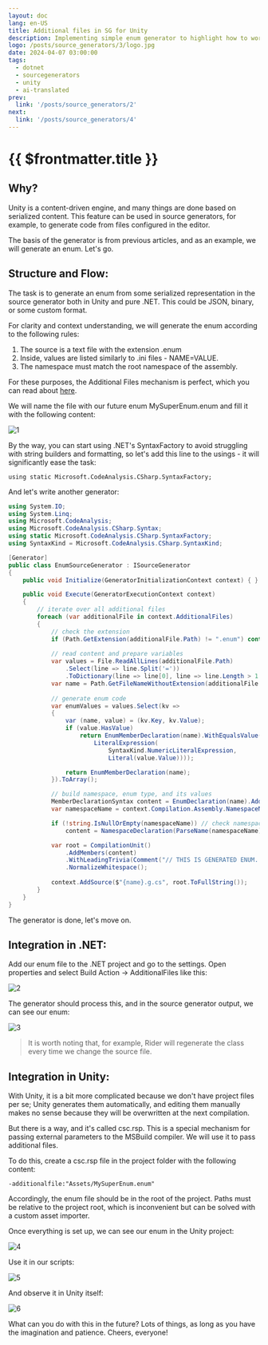 ```yaml
---
layout: doc
lang: en-US
title: Additional files in SG for Unity
description: Implementing simple enum generator to highlight how to work with additional files in Unity context.
logo: /posts/source_generators/3/logo.jpg
date: 2024-04-07 03:00:00
tags:
  - dotnet
  - sourcegenerators
  - unity
  - ai-translated
prev:
  link: '/posts/source_generators/2'
next:
  link: '/posts/source_generators/4'
---
```

# {{ $frontmatter.title }}

## Why?

Unity is a content-driven engine, and many things are done based on serialized content. This feature can be used in source generators, for example, to generate code from files configured in the editor.

The basis of the generator is from previous articles, and as an example, we will generate an enum. Let's go.

## Structure and Flow:

The task is to generate an enum from some serialized representation in the source generator both in Unity and pure .NET. This could be JSON, binary, or some custom format.

For clarity and context understanding, we will generate the enum according to the following rules:

1. The source is a text file with the extension .enum
2. Inside, values are listed similarly to .ini files - NAME=VALUE.
3. The namespace must match the root namespace of the assembly.

For these purposes, the Additional Files mechanism is perfect, which you can read about [here](https://github.com/dotnet/roslyn/blob/main/docs/analyzers/Using%20Additional%20Files.md).

We will name the file with our future enum MySuperEnum.enum and fill it with the following content:

![1](1.png)

By the way, you can start using .NET's SyntaxFactory to avoid struggling with string builders and formatting, so let's add this line to the usings - it will significantly ease the task:

`using static Microsoft.CodeAnalysis.CSharp.SyntaxFactory;`

And let's write another generator:

```csharp
using System.IO;
using System.Linq;
using Microsoft.CodeAnalysis;
using Microsoft.CodeAnalysis.CSharp.Syntax;
using static Microsoft.CodeAnalysis.CSharp.SyntaxFactory;
using SyntaxKind = Microsoft.CodeAnalysis.CSharp.SyntaxKind;

[Generator]
public class EnumSourceGenerator : ISourceGenerator
{
    public void Initialize(GeneratorInitializationContext context) { }

    public void Execute(GeneratorExecutionContext context)
    {
        // iterate over all additional files
        foreach (var additionalFile in context.AdditionalFiles)
        {
            // check the extension
            if (Path.GetExtension(additionalFile.Path) != ".enum") continue;
            
            // read content and prepare variables
            var values = File.ReadAllLines(additionalFile.Path)
                .Select(line => line.Split('='))
                .ToDictionary(line => line[0], line => line.Length > 1 ? int.Parse(line[1]) : (int?)null);
            var name = Path.GetFileNameWithoutExtension(additionalFile.Path);
            
            // generate enum code
            var enumValues = values.Select(kv =>
            {
                var (name, value) = (kv.Key, kv.Value);
                if (value.HasValue)
                    return EnumMemberDeclaration(name).WithEqualsValue(EqualsValueClause(
                        LiteralExpression(
                            SyntaxKind.NumericLiteralExpression,
                            Literal(value.Value))));

                return EnumMemberDeclaration(name);
            }).ToArray();

            // build namespace, enum type, and its values
            MemberDeclarationSyntax content = EnumDeclaration(name).AddMembers(enumValues);
            var namespaceName = context.Compilation.Assembly.NamespaceNames.FirstOrDefault(ns => !string.IsNullOrEmpty(ns));

            if (!string.IsNullOrEmpty(namespaceName)) // check namespace name
                content = NamespaceDeclaration(ParseName(namespaceName)).AddMembers(content);

            var root = CompilationUnit()
                .AddMembers(content)
                .WithLeadingTrivia(Comment("// THIS IS GENERATED ENUM. YAY"))
                .NormalizeWhitespace();
            
            context.AddSource($"{name}.g.cs", root.ToFullString());
        }
    }
}
```

The generator is done, let's move on.

## Integration in .NET:

Add our enum file to the .NET project and go to the settings. Open properties and select Build Action -> AdditionalFiles like this:

![2](2.png)

The generator should process this, and in the source generator output, we can see our enum:

![3](3.png)

> It is worth noting that, for example, Rider will regenerate the class every time we change the source file.

## Integration in Unity:

With Unity, it is a bit more complicated because we don't have project files per se; Unity generates them automatically, and editing them manually makes no sense because they will be overwritten at the next compilation.

But there is a way, and it's called csc.rsp. This is a special mechanism for passing external parameters to the MSBuild compiler.
We will use it to pass additional files.

To do this, create a csc.rsp file in the project folder with the following content:

`-additionalfile:"Assets/MySuperEnum.enum"`

Accordingly, the enum file should be in the root of the project.
Paths must be relative to the project root, which is inconvenient but can be solved with a custom asset importer.

Once everything is set up, we can see our enum in the Unity project:

![4](4.png)

Use it in our scripts:

![5](5.png)

And observe it in Unity itself:

![6](6.png)

What can you do with this in the future? Lots of things, as long as you have the imagination and patience.
Cheers, everyone!
